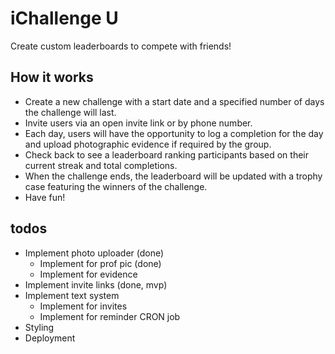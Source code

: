 # iChallenge U

Create custom leaderboards to compete with friends!

## How it works

- Create a new challenge with a start date and a specified number of days the challenge will last.
- Invite users via an open invite link or by phone number.
- Each day, users will have the opportunity to log a completion for the day and upload photographic evidence if required by the group.
- Check back to see a leaderboard ranking participants based on their current streak and total completions.
- When the challenge ends, the leaderboard will be updated with a trophy case featuring the winners of the challenge.
- Have fun!

## todos

- Implement photo uploader (done)
  - Implement for prof pic (done)
  - Implement for evidence 
- Implement invite links (done, mvp)
- Implement text system
  - Implement for invites
  - Implement for reminder CRON job
- Styling
- Deployment